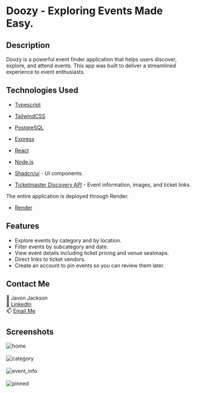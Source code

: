 # Doozy - Exploring Events Made Easy.

## Description

Doozy is a powerful event finder application that helps users discover, explore, and attend events. This app was built to deliver a streamlined experience to event enthusiasts.

## Technologies Used

- [Typescript](https://www.typescriptlang.org/)
- [TailwindCSS](https://tailwindcss.com/)

- [PostgreSQL](https://www.postgresql.org/)

- [Express](https://expressjs.com/)

- [React](https://react.dev/)

- [Node.js](https://nodejs.org/en)

- [Shadcn/ui](https://ui.shadcn.com/) - UI components.

- [Ticketmaster Discovery API](https://developer.ticketmaster.com/products-and-docs/apis/getting-started/) - Event information, images, and ticket links.

The entire application is deployed through Render.

- [Render](https://render.com/)

## Features

- Explore events by category and by location.
- Filter events by subcategory and date.
- View event details including ticket pricing and venue seatmaps.
- Direct links to ticket vendors.
- Create an account to pin events so you can review them later.

## Contact Me

👤 Javon Jackson  
🔗 [LinkedIn](https://www.linkedin.com/in/javon-jackson-02585933a)  
📫 [Email Me](mailto:javonjaxcode@gmail.com)

## Screenshots

![home](https://github.com/user-attachments/assets/f30735ca-f557-4dda-83c0-5eb1bae2fcea)  
<br>
![category](https://github.com/user-attachments/assets/fd0ef1f4-1fa3-4c47-a43f-ec98a196839f)  
<br>
![event_info](https://github.com/user-attachments/assets/a8c35485-31dc-481e-bcba-11a8b08d3ae5)  
<br>
![pinned](https://github.com/user-attachments/assets/7dc4734a-d3b3-4510-a1ef-00131e02fd5d)
